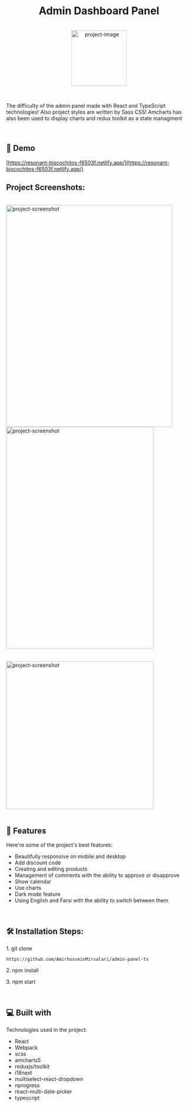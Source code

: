 <h1 align="center" id="title">Admin Dashboard Panel</h1>

<p align="center"><br />
<img width="150" src="https://www.uplooder.net/img/image/55/cda078f8bb7f8ef6934b20821eac3d54/fav.png" alt="project-image"></p>
<br />

<p id="description">The difficulty of the admin panel made with React and TypeScript technologies! Also project styles are written by Sass CSS! Amcharts has also been used to display charts and redux toolkit as a state managment</p>
<br />

<h2>🚀 Demo</h2>

[https://resonant-biscochitos-f6503f.netlify.app/](https://resonant-biscochitos-f6503f.netlify.app/)

<h2>Project Screenshots:</h2>
<br />

<img src="https://www.uplooder.net/img/image/76/dbff494178ed33555999b6bd4dec9a19/Screenshot-2023-12-26-111828.png" alt="project-screenshot"  align="center" width="450" height="600/">

<img src="https://www.uplooder.net/img/image/30/413cfc2db4b6bec55c6e6e298c945930/Screenshot-2023-12-26-111918.png" alt="project-screenshot" align="center" width="400" height="600/">
<br />
<br />
<br />

<img src="https://www.uplooder.net/img/image/54/b3bd53a3fcdf943e90a38b79d0fa4532/Screenshot-2023-12-26-112253.png" alt="project-screenshot" width="auto" height="400/">
<br />
<br />

  
  
<h2>🧐 Features</h2>

Here're some of the project's best features:

*   Beautifully responsive on mobile and desktop
*   Add discount code
*   Creating and editing products
*   Management of comments with the ability to approve or disapprove
*   Show calendar
*   Use charts
*   Dark mode feature
*   Using English and Farsi with the ability to switch between them
<br />

<h2>🛠️ Installation Steps:</h2>

<p>1. git clone</p>

```
https://github.com/AmirhosseinMirsalari/admin-panel-ts
```

<p>2. npm install</p>

<p>3. npm start</p>

  
  <br />

<h2>💻 Built with</h2>

Technologies used in the project:

*   React
*   Webpack
*   scss
*   amcharts5
*   reduxjs/toolkit
*   i18next
*   multiselect-react-dropdown
*   nprogress
*   react-multi-date-picker
*   typescript
